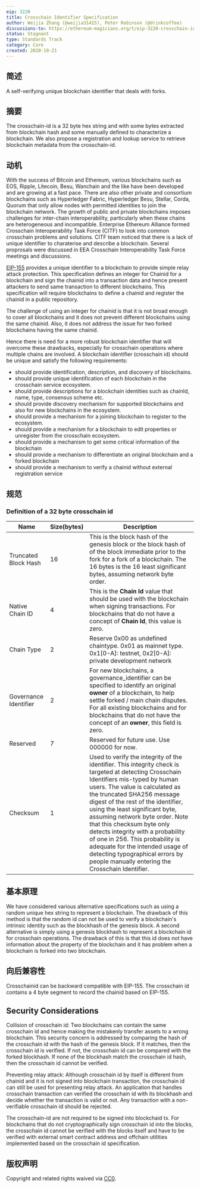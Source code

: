 ```yaml
---
eip: 3220
title: Crosschain Identifier Specification
author: Weijia Zhang (@weijia31415), Peter Robinson (@drinkcoffee)
discussions-to: https://ethereum-magicians.org/t/eip-3220-crosschain-id-specification/5446
status: Stagnant
type: Standards Track
category: Core
created: 2020-10-21
---
```


## 简述

A self-verifying unique blockchain identifier that deals with forks.

## 摘要

The crosschain-id is a 32 byte hex string and with some bytes extracted from blockchain hash and some manually defined to characterize a blockchain. We also propose a registration and lookup service to retrieve blockchain metadata from the crosschain-id.

## 动机

With the success of Bitcoin and Ethereum, various blockchains such as EOS, Ripple, Litecoin, Besu, Wanchain and the like have been developed and are growing at a fast pace.  There are also other private and consortium blockchains such as Hyperledger Fabric, Hyperledger Besu, Stellar, Corda, Quorum that only allow nodes with permitted identities to join the blockchain network.  The growth of public and private blockchains imposes challenges for inter-chain interoperability, particularly when these chains are heterogeneous and incompatible. Enterprise Ethereum Alliance formed Crosschain Interoperability Task Force (CITF) to look into common crosschain problems and solutions. CITF team noticed that there is a lack of unique identifier to charaterise and describe a blockchain. Several proprosals were discussed in EEA Crosschain Interoperability Task Force meetings and discussions.

[EIP-155](./eip-155.md) provides a unique identifier to a blockchain to provide simple relay attack protection.  This specification defines an integer for Chainid for a blockchain and sign the chainid into a transaction data and hence present attackers to send same transaction to different blockchains. This specification will require blockchains to define a chainid and register the chainid in a public repository.

The challenge of using an integer for chainid is that it is not broad enough to cover all blockchains and it does not prevent different blockchains using the same chainid.  Also, it does not address the issue for two forked blockchains having the same chainid.

Hence there is need for a more robust blockchain identifier that will overcome these drawbacks, especially for crosschain operations where multiple chains are involved. A blockchain identifier (crosschain id) should be unique and satisfy the following requirements:

* should provide identification, description, and discovery of blockchains.
* should provide unique identification of each blockchain in the crosschain service ecosystem.
* should provide descriptions for a blockchain identities such as chainId, name, type, consensus scheme etc.
* should provide discovery mechanism for supported blockchains and also for new blockchains in the ecosystem.
* should provide a mechanism for a joining blockchain to register to the ecosystem.
* should provide a mechanism for a blockchain to edit properties or unregister from the crosschain ecosystem.
* should provide a mechanism to get some critical information of the blockchain
* should provide a mechanism to differentiate an original blockchain and a forked blockchain
* should provide a mechanism to verify a chainid without external registration service

## 规范

### Definition of a 32 byte crosschain id

| Name                  | Size(bytes) | Description                                                                                                                                                                                                                                                                                                                                                                                                                                                                                                                                    |
| --------------------- | ----------- | ---------------------------------------------------------------------------------------------------------------------------------------------------------------------------------------------------------------------------------------------------------------------------------------------------------------------------------------------------------------------------------------------------------------------------------------------------------------------------------------------------------------------------------------------- |
| Truncated Block Hash  | 16          | This is the block hash of the genesis block or the block hash of of the block immediate prior to the fork for a fork of a blockchain. The 16 bytes is the 16 least significant bytes, assuming network byte order.                                                                                                                                                                                                                                                                                                                             |
| Native Chain ID       | 4           | This is the **Chain Id** value that should be used with the blockchain when signing transactions. For blockchains that do not have a concept of **Chain Id**, this value is zero.                                                                                                                                                                                                                                                                                                                                                              |
| Chain Type            | 2           | Reserve 0x00 as undefined chaintype. 0x01 as mainnet type. 0x1[0-A]: testnet, 0x2[0-A]: private development network                                                                                                                                                                                                                                                                                                                                                                                                                            |
| Governance Identifier | 2           | For new blockchains, a governance_identifier can be specified to identify an original **owner** of a blockchain, to help settle forked / main chain disputes. For all existing blockchains and for blockchains that do not have the concept of an **owner**, this field is zero.                                                                                                                                                                                                                                                               |
| Reserved              | 7           | Reserved for future use. Use 000000 for now.                                                                                                                                                                                                                                                                                                                                                                                                                                                                                                   |
| Checksum              | 1           | Used to verify the integrity of the identifier. This integrity check is targeted at detecting Crosschain Identifiers mis-typed by human users. The value is calculated as the truncated SHA256 message digest of the rest of the identifier, using the least significant byte, assuming network byte order. Note that this checksum byte only detects integrity with a probability of one in 256. This probability is adequate for the intended usage of detecting typographical errors by people manually entering the Crosschain Identifier. |


## 基本原理

We have considered various alternative specifications such as using a random unique hex string to represent a blockchain.  The drawback of this method is that the random id can not be used to verify a blockchain's intrinsic identity such as the blockhash of the genesis block.  A second alternative is simply using a genesis blockhash to represent a blockchain id for crosschain operations.  The drawback of this is that this id does not have information about the property of the blockchain and it has problem when a blockchain is forked into two blockchain.

## 向后兼容性

Crosschainid can be backward compatible with EIP-155.  The crosschain id contains a 4 byte segment to record the chainid based on EIP-155.

## Security Considerations

Collision of crosschain id:  Two blockchains can contain the same crosschain id and hence making the mistakenly transfer assets to a wrong blockchain.
This security concern is addressed by comparing the hash of the crosschain id with the hash of the genesis block.  If it matches, then the crosschain id is verified.  If not, the crosschain id can be compared with the forked blockhash.  If none of the blockhash match the crosschain id hash, then the crosschain id cannot be verified.

Preventing relay attack: Although crosschain id by itself is different from chainid and it is not signed into blockchain transaction, the crosschain id can still be used for presenting relay attack. An application that handles crosschain transaction can verified the crosschain id with its blockhash and decide whether the transaction is valid or not. Any transaction with a non-verifiable crosschain id should be rejected.

The crosschain-id are not required to be signed into blockchaid tx. For blockchains that do not cryptographically sign crosschain id into the blocks, the crosschain id cannot be verified with the blocks itself and have to be verified with external smart contract address and offchain utilities implemented based on the crosschain id specification.

## 版权声明

Copyright and related rights waived via [CC0](../LICENSE.md).
